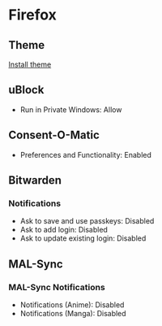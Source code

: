 # Firefox

## Theme

[Install theme](https://addons.mozilla.org/en-US/firefox/addon/catppuccin-mocha-blue-git)

## uBlock

- Run in Private Windows: Allow

## Consent-O-Matic

- Preferences and Functionality: Enabled

## Bitwarden

### Notifications

- Ask to save and use passkeys: Disabled
- Ask to add login: Disabled
- Ask to update existing login: Disabled

## MAL-Sync

### MAL-Sync Notifications

- Notifications (Anime): Disabled
- Notifications (Manga): Disabled
